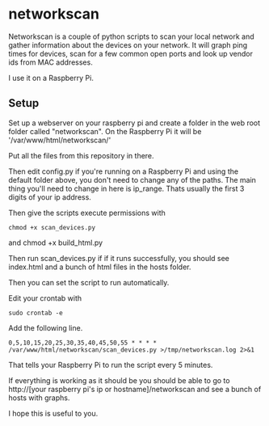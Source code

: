 # networkscan
Networkscan is a couple of python scripts to scan your local network and gather information about the devices on your network.
It will graph ping times for devices, scan for a few common open ports and look up vendor ids from MAC addresses.

I use it on a Raspberry Pi.

## Setup
Set up a webserver on your raspberry pi and create a folder in the web root folder called "networkscan". On the Raspberry Pi it will be '/var/www/html/networkscan/'

Put all the files from this repository in there.

Then edit config.py
if you're running on a Raspberry Pi and using the default folder above, you don't need to change any of the paths.
The main thing you'll need to change in here is ip_range. Thats usually the first 3 digits of your ip address.

Then give the scripts execute permissions with 
	
	chmod +x scan_devices.py
and
	chmod +x build_html.py

Then run scan_devices.py if if it runs successfully, you should see index.html and a bunch of html files in the hosts folder.

Then you can set the script to run automatically.

Edit your crontab with 

	sudo crontab -e

Add the following line.

	0,5,10,15,20,25,30,35,40,45,50,55 * * * * /var/www/html/networkscan/scan_devices.py >/tmp/networkscan.log 2>&1

That tells your Raspberry Pi to run the script every 5 minutes.

If everything is working as it should be you should be able to go to http://[your raspberry pi's ip or hostname]/networkscan and see a bunch of hosts with graphs.

I hope this is useful to you.
